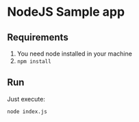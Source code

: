 # NodeJS Sample app

## Requirements
1. You need node installed in your machine
1. `npm install`

## Run
Just execute:
```
node index.js
```
